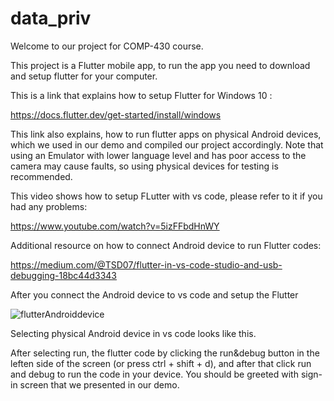 # data_priv

Welcome to our project for COMP-430 course.

This project is a Flutter mobile app, to run the app you need to download and setup flutter for your computer. 

This is a link that explains how to setup Flutter for Windows 10 : 

https://docs.flutter.dev/get-started/install/windows

This link also explains, how to run flutter apps on physical Android devices, which we used in our demo and compiled our project accordingly. Note that using an Emulator with lower language level and has poor access to the camera may cause faults, so using physical devices for testing is recommended. 

This video shows how to setup FLutter with vs code, please refer to it if you had any problems: 

https://www.youtube.com/watch?v=5izFFbdHnWY

Additional resource on how to connect Android device to run Flutter codes: 

https://medium.com/@TSD07/flutter-in-vs-code-studio-and-usb-debugging-18bc44d3343

After you connect the Android device to vs code and setup the Flutter 


![flutterAndroiddevice](https://user-images.githubusercontent.com/69244524/214853090-92c69e00-eeca-4f07-a7ff-02de8a44a8bd.png)

Selecting physical Android device in vs code looks like this. 

After selecting run, the flutter code by clicking the run&debug button in the leften side of the screen (or press ctrl + shift + d), and after that click run and debug to run the code in your device. You should be greeted with sign-in screen that we presented in our demo. 
